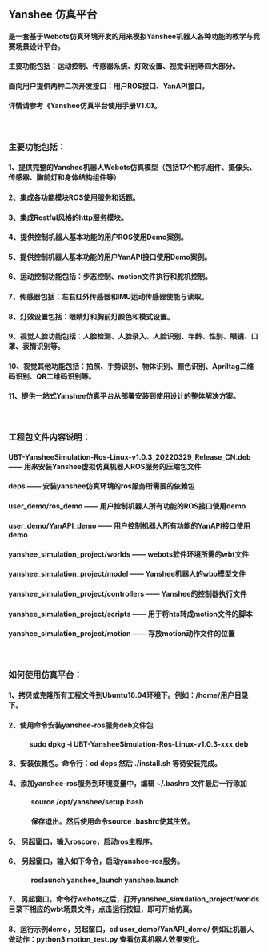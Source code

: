 #### &emsp;&emsp;&emsp;&emsp;&emsp;

## Yanshee 仿真平台
#### 是一套基于Webots仿真环境开发的用来模拟Yanshee机器人各种功能的教学与竞赛场景设计平台。
#### 主要功能包括：运动控制、传感器系统、灯效设置、视觉识别等四大部分。
#### 面向用户提供两种二次开发接口：用户ROS接口、YanAPI接口。
#### 详情请参考《Yanshee仿真平台使用手册V1.0》。
#### &emsp;&emsp;&emsp;&emsp;&emsp;

### 主要功能包括：
#### 1、提供完整的Yanshee机器人Webots仿真模型（包括17个舵机组件、摄像头、传感器、胸前灯和身体结构组件等）
#### 2、集成各功能模块ROS使用服务和话题。
#### 3、集成Restful风格的http服务模块。
#### 4、提供控制机器人基本功能的用户ROS使用Demo案例。
#### 5、提供控制机器人基本功能的用户YanAPI接口使用Demo案例。
#### 6、运动控制功能包括：步态控制、motion文件执行和舵机控制。
#### 7、传感器包括：左右红外传感器和IMU运动传感器使能与读取。
#### 8、灯效设置包括：眼睛灯和胸前灯颜色和模式设置。
#### 9、视觉人脸功能包括：人脸检测、人脸录入、人脸识别、年龄、性别、眼镜、口罩、表情识别等。
#### 10、视觉其他功能包括：拍照、手势识别、物体识别、颜色识别、Apriltag二维码识别、QR二维码识别等。
#### 11、提供一站式Yanshee仿真平台从部署安装到使用设计的整体解决方案。
#### &emsp;&emsp;&emsp;&emsp;&emsp;
### 工程包文件内容说明：
#### UBT-YansheeSimulation-Ros-Linux-v1.0.3_20220329_Release_CN.deb ——	用来安装Yanshee虚拟仿真机器人ROS服务的压缩包文件
#### deps ——	安装yanshee仿真环境的ros服务所需要的依赖包
#### user_demo/ros_demo —— 用户控制机器人所有功能的ROS接口使用demo
#### user_demo/YanAPI_demo —— 用户控制机器人所有功能的YanAPI接口使用demo
#### yanshee_simulation_project/worlds —— webots软件环境所需的wbt文件
#### yanshee_simulation_project/model —— Yanshee机器人的wbo模型文件
#### yanshee_simulation_project/controllers —— Yanshee的控制器执行文件
#### yanshee_simulation_project/scripts —— 用于将hts转成motion文件的脚本
#### yanshee_simulation_project/motion —— 存放motion动作文件的位置

#### &emsp;&emsp;&emsp;&emsp;&emsp;
### 如何使用仿真平台：
#### 1、拷贝或克隆所有工程文件到Ubuntu18.04环境下。例如：/home/用户目录下。
#### 2、使用命令安装yanshee-ros服务deb文件包
#### &emsp;&emsp;&emsp;sudo dpkg -i UBT-YansheeSimulation-Ros-Linux-v1.0.3-xxx.deb
#### 3、安装依赖包。命令行：cd deps 然后 ./install.sh 等待安装完成。 
#### 4、添加yanshee-ros服务到环境变量中，编辑 ~/.bashrc 文件最后一行添加
#### &emsp;&emsp;&emsp; source /opt/yanshee/setup.bash
#### &emsp;&emsp;&emsp; 保存退出。然后使用命令source .bashrc使其生效。
#### 5、 另起窗口，输入roscore，启动ros主程序。
#### 6、 另起窗口，输入如下命令，启动yanshee-ros服务。
#### &emsp;&emsp;&emsp; roslaunch yanshee_launch yanshee.launch
#### 7、 另起窗口，命令行webots之后，打开yanshee_simulation_project/worlds目录下相应的wbt场景文件，点击运行按钮，即可开始仿真。
#### 8、运行示例demo，另起窗口，cd user_demo/YanAPI_demo/ 例如让机器人做动作：python3 motion_test.py 查看仿真机器人效果变化。

#### &emsp;&emsp;&emsp;&emsp;&emsp;
#### &emsp;&emsp;&emsp;&emsp;&emsp;
